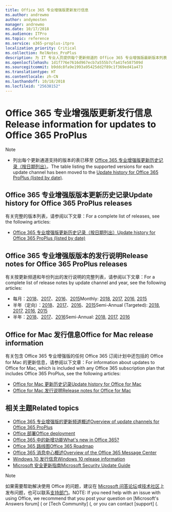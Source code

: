 ```yaml
---
title: Office 365 专业增强版更新发行信息
ms.author: andrewmo
author: andymosten
manager: andrewmo
ms.date: 10/17/2018
ms.audience: ITPro
ms.topic: reference
ms.service: o365-proplus-itpro
localization_priority: Critical
ms.collection: RelNotes_ProPlus
description: 为 IT 专业人员提供每个更新频道的 Office 365 专业增强版最新版本列表和发行说明链接与更新历史记录
ms.openlocfilehash: 1d1f776e7616d967ecb7a555b7cfa41fe587509d
ms.sourcegitcommit: b9ddc8fa9e1993a95425dd2f89c1f369ed41a473
ms.translationtype: HT
ms.contentlocale: zh-CN
ms.lasthandoff: 10/18/2018
ms.locfileid: "25638152"
---
```

# <a name="release-information-for-updates-to-office-365-proplus"></a><span data-ttu-id="60554-103">Office 365 专业增强版更新发行信息</span><span class="sxs-lookup"><span data-stu-id="60554-103">Release information for updates to Office 365 ProPlus</span></span>

> [!NOTE]
> - <span data-ttu-id="60554-104">列出每个更新通道支持的版本的表已移至 [Office 365 专业增强版更新历史记录（按日期列出）](update-history-office365-proplus-by-date.md)。</span><span class="sxs-lookup"><span data-stu-id="60554-104">The table listing the supported versions for each update channel has been moved to the [Update history for Office 365 ProPlus (listed by date)](update-history-office365-proplus-by-date.md).</span></span>



## <a name="update-history-for-office-365-proplus-releases"></a><span data-ttu-id="60554-105">Office 365 专业增强版版本更新历史记录</span><span class="sxs-lookup"><span data-stu-id="60554-105">Update history for Office 365 ProPlus releases</span></span>

<span data-ttu-id="60554-106">有关完整的版本列表，请参阅以下文章：</span><span class="sxs-lookup"><span data-stu-id="60554-106">For a complete list of releases, see the following articles:</span></span>
 - [<span data-ttu-id="60554-107">Office 365 专业增强版更新历史记录（按日期列出）</span><span class="sxs-lookup"><span data-stu-id="60554-107">Update history for Office 365 ProPlus (listed by date)</span></span>](update-history-office365-proplus-by-date.md)

## <a name="release-notes-for-office-365-proplus-releases"></a><span data-ttu-id="60554-108">Office 365 专业增强版版本的发行说明</span><span class="sxs-lookup"><span data-stu-id="60554-108">Release notes for Office 365 ProPlus releases</span></span>

<span data-ttu-id="60554-109">有关按更新频道和年份列出的发行说明的完整列表，请参阅以下文章：</span><span class="sxs-lookup"><span data-stu-id="60554-109">For a complete list of release notes by update channel and year, see the following articles:</span></span>
 - <span data-ttu-id="60554-110">每月：[2018](monthly-channel-2018.md)、[2017](monthly-channel-2017.md)、[2016](monthly-channel-2016.md)、[2015](monthly-channel-2015.md)</span><span class="sxs-lookup"><span data-stu-id="60554-110">Monthly: [2018](monthly-channel-2018.md), [2017](monthly-channel-2017.md), [2016](monthly-channel-2016.md), [2015](monthly-channel-2015.md)</span></span>
 - <span data-ttu-id="60554-111">半年（定向）：[2018](semi-annual-channel-targeted-2018.md)、[2017](semi-annual-channel-targeted-2017.md)、[2016](semi-annual-channel-targeted-2016.md)、[2015](semi-annual-channel-targeted-2015.md)</span><span class="sxs-lookup"><span data-stu-id="60554-111">Semi-Annual (Targeted): [2018](semi-annual-channel-targeted-2018.md), [2017](semi-annual-channel-targeted-2017.md), [2016](semi-annual-channel-targeted-2016.md), [2015](semi-annual-channel-targeted-2015.md)</span></span>
 - <span data-ttu-id="60554-112">半年：[2018](semi-annual-channel-2018.md)、[2017](semi-annual-channel-2017.md)、[2016](semi-annual-channel-2016.md)</span><span class="sxs-lookup"><span data-stu-id="60554-112">Semi-Annual: [2018](semi-annual-channel-2018.md), [2017](semi-annual-channel-2017.md), [2016](semi-annual-channel-2016.md)</span></span>

## <a name="office-for-mac-release-information"></a><span data-ttu-id="60554-113">Office for Mac 发行信息</span><span class="sxs-lookup"><span data-stu-id="60554-113">Office for Mac release information</span></span>

<span data-ttu-id="60554-114">有关包含 Office 365 专业增强版的任何 Office 365 订阅计划中还包括的 Office for Mac 的更新信息，请参阅以下文章：</span><span class="sxs-lookup"><span data-stu-id="60554-114">For information about updates to Office for Mac, which is included with any Office 365 subscription plan that includes Office 365 ProPlus, see the following articles:</span></span>
 - [<span data-ttu-id="60554-115">Office for Mac 更新历史记录</span><span class="sxs-lookup"><span data-stu-id="60554-115">Update history for Office for Mac</span></span>](update-history-office-for-mac.md)
 - [<span data-ttu-id="60554-116">Office for Mac 发行说明</span><span class="sxs-lookup"><span data-stu-id="60554-116">Release notes for Office for Mac</span></span>](release-notes-office-for-mac.md)


## <a name="related-topics"></a><span data-ttu-id="60554-117">相关主题</span><span class="sxs-lookup"><span data-stu-id="60554-117">Related topics</span></span>

- [<span data-ttu-id="60554-118">Office 365 专业增强版的更新频道概述</span><span class="sxs-lookup"><span data-stu-id="60554-118">Overview of update channels for Office 365 ProPlus</span></span>](https://docs.microsoft.com/DeployOffice/overview-of-update-channels-for-office-365-proplus)
- [<span data-ttu-id="60554-119">Office 部署</span><span class="sxs-lookup"><span data-stu-id="60554-119">Office deployment</span></span>](https://docs.microsoft.com/deployoffice/)
- [<span data-ttu-id="60554-120">Office 365 中的新增功能</span><span class="sxs-lookup"><span data-stu-id="60554-120">What's new in Office 365?</span></span>](https://support.office.com/article/95c8d81d-08ba-42c1-914f-bca4603e1426)
- [<span data-ttu-id="60554-121">Office 365 路线图</span><span class="sxs-lookup"><span data-stu-id="60554-121">Office 365 Roadmap</span></span>](https://products.office.com/business/office-365-roadmap)
- [<span data-ttu-id="60554-122">Office 365 消息中心概述</span><span class="sxs-lookup"><span data-stu-id="60554-122">Overview of the Office 365 Message Center</span></span>](https://support.office.com/article/38fb3333-bfcc-4340-a37b-deda509c2093)
- [<span data-ttu-id="60554-123">Windows 10 发行信息</span><span class="sxs-lookup"><span data-stu-id="60554-123">Windows 10 release information</span></span>](https://www.microsoft.com/itpro/windows-10/release-information)
- [<span data-ttu-id="60554-124">Microsoft 安全更新指南</span><span class="sxs-lookup"><span data-stu-id="60554-124">Microsoft Security Update Guide</span></span>](https://portal.msrc.microsoft.com/)

> [!NOTE]
> <span data-ttu-id="60554-125">如果需要帮助解决使用 Office 的问题，建议在 [Microsoft 问答论坛](https://answers.microsoft.com/)或[技术社区](https://techcommunity.microsoft.com/)上发布问题，也可以联系[支持部门](https://support.microsoft.com/contactus)。</span><span class="sxs-lookup"><span data-stu-id="60554-125">NOTE: If you need help with an issue with using Office, we recommend that you post your question on [Microsoft's Answers forum] ([](https://answers.microsoft.com/) or [Tech Community] ([](https://techcommunity.microsoft.com/), or you can contact [support] ([](https://support.microsoft.com/contactus).</span></span>
